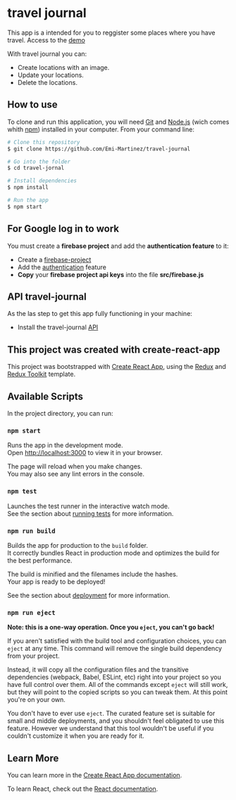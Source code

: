 # travel journal
This app is a intended for you to reggister some places where you have travel.
Access to the [demo](https://travel-journal-f0167.firebaseapp.com/)

With travel journal you can:
* Create locations with an image.
* Update your locations.
* Delete the locations.


## How to use
To clone and run this application, you will need [Git](https://git-scm.com/) and [Node.js](https://nodejs.org/en/download/) (wich comes whith [npm](https://www.npmjs.com/)) installed in your computer.
From your command line:
```bash
# Clone this repository
$ git clone https://github.com/Emi-Martinez/travel-journal

# Go into the folder
$ cd travel-jornal

# Install dependencies
$ npm install

# Run the app
$ npm start
```

## For Google log in to work
You must create a **firebase project** and add the **authentication feature** to it:
* Create a [firebase-project](https://firebase.google.com/docs/web/setup#create-project)
* Add the [authentication](https://firebase.google.com/docs/auth/web/google-signin#before_you_begin) feature
* **Copy** your **firebase project api keys** into the file **src/firebase.js**

## API travel-journal
As the las step to get this app fully functioning in your machine:
* Install the travel-journal [API](https://github.com/Emi-Martinez/travel-journal-backend)

## This project was created with create-react-app

This project was bootstrapped with [Create React App](https://github.com/facebook/create-react-app), using the [Redux](https://redux.js.org/) and [Redux Toolkit](https://redux-toolkit.js.org/) template.

## Available Scripts

In the project directory, you can run:

### `npm start`

Runs the app in the development mode.\
Open [http://localhost:3000](http://localhost:3000) to view it in your browser.

The page will reload when you make changes.\
You may also see any lint errors in the console.

### `npm test`

Launches the test runner in the interactive watch mode.\
See the section about [running tests](https://facebook.github.io/create-react-app/docs/running-tests) for more information.

### `npm run build`

Builds the app for production to the `build` folder.\
It correctly bundles React in production mode and optimizes the build for the best performance.

The build is minified and the filenames include the hashes.\
Your app is ready to be deployed!

See the section about [deployment](https://facebook.github.io/create-react-app/docs/deployment) for more information.

### `npm run eject`

**Note: this is a one-way operation. Once you `eject`, you can't go back!**

If you aren't satisfied with the build tool and configuration choices, you can `eject` at any time. This command will remove the single build dependency from your project.

Instead, it will copy all the configuration files and the transitive dependencies (webpack, Babel, ESLint, etc) right into your project so you have full control over them. All of the commands except `eject` will still work, but they will point to the copied scripts so you can tweak them. At this point you're on your own.

You don't have to ever use `eject`. The curated feature set is suitable for small and middle deployments, and you shouldn't feel obligated to use this feature. However we understand that this tool wouldn't be useful if you couldn't customize it when you are ready for it.

## Learn More

You can learn more in the [Create React App documentation](https://facebook.github.io/create-react-app/docs/getting-started).

To learn React, check out the [React documentation](https://reactjs.org/).
